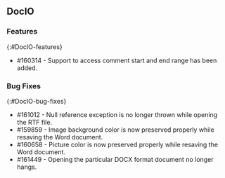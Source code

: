 ## DocIO

### Features
{:#DocIO-features}

* \#160314 - Support to access comment start and end range has been added.

### Bug Fixes
{:#DocIO-bug-fixes}

* \#161012 - Null reference exception is no longer thrown while opening the RTF file.
* \#159859 - Image background color is now preserved properly while resaving the Word document. 
* \#160658 - Picture color is now preserved properly while resaving the Word document.
* \#161449 - Opening the particular DOCX format document no longer hangs.
